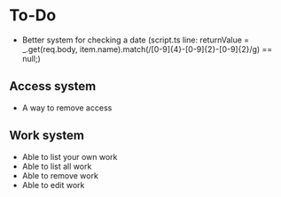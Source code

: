 # To-Do

 - Better system for checking a date (script.ts line: returnValue = _.get(req.body, item.name).match(/[0-9]{4}-[0-9]{2}-[0-9]{2}/g) == null;)

## Access system

 - A way to remove access

## Work system

 - Able to list your own work
 - Able to list all work
 - Able to remove work
 - Able to edit work